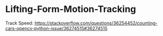 # Lifting-Form-Motion-Tracking

Track Speed:
https://stackoverflow.com/questions/36254452/counting-cars-opencv-python-issue/36274515#36274515
